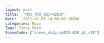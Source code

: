 ```yaml
---
layout: post
title:  "메인_회상_013~028장"
date:   2021-01-03 14:00:00 +0000
categories: Main
Tags: Story Main
SceneCode: ["scene_skip_cp013-028_q1_s10"]
---
```

